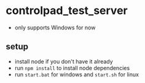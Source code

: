 # controlpad_test_server

- only supports Windows for now

## setup
- install node if you don't have it already
- run `npm install` to install node dependencies
- run `start.bat` for windows and `start.sh` for linux

